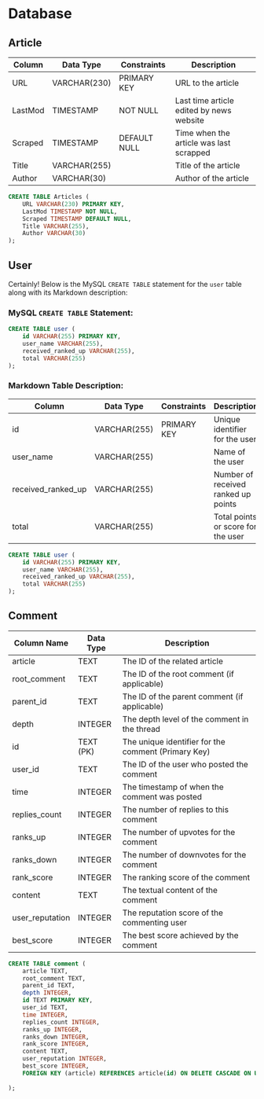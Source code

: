 # Database



## Article

| Column  | Data Type      | Constraints                   | Description                                   |
|---------|----------------|-------------------------------|-----------------------------------------------|
| URL     | VARCHAR(230)   | PRIMARY KEY                   | URL to the article                            |
| LastMod | TIMESTAMP      | NOT NULL                      | Last time article edited by news website       |
| Scraped | TIMESTAMP      | DEFAULT NULL                  | Time when the article was last scrapped       |
| Title   | VARCHAR(255)   |                               | Title of the article                          |
| Author  | VARCHAR(30)    |                               | Author of the article                         |

```sql
CREATE TABLE Articles (
    URL VARCHAR(230) PRIMARY KEY,
    LastMod TIMESTAMP NOT NULL,
    Scraped TIMESTAMP DEFAULT NULL,
    Title VARCHAR(255),
    Author VARCHAR(30)
);
```
## User
Certainly! Below is the MySQL `CREATE TABLE` statement for the `user` table along with its Markdown description:

### MySQL `CREATE TABLE` Statement:
```sql
CREATE TABLE user (
    id VARCHAR(255) PRIMARY KEY,
    user_name VARCHAR(255),
    received_ranked_up VARCHAR(255),
    total VARCHAR(255)
);
```

### Markdown Table Description:

| Column           | Data Type   | Constraints | Description                           |
|------------------|-------------|-------------|---------------------------------------|
| id               | VARCHAR(255)| PRIMARY KEY | Unique identifier for the user        |
| user_name        | VARCHAR(255)|             | Name of the user                      |
| received_ranked_up| VARCHAR(255)|             | Number of received ranked up points   |
| total            | VARCHAR(255)|             | Total points or score for the user     |

```sql
CREATE TABLE user (
    id VARCHAR(255) PRIMARY KEY,
    user_name VARCHAR(255),
    received_ranked_up VARCHAR(255),
    total VARCHAR(255)
);
```
## Comment
| Column Name      | Data Type  | Description                                      |
|------------------|------------|--------------------------------------------------|
| article          | TEXT       | The ID of the related article                    |
| root_comment     | TEXT       | The ID of the root comment (if applicable)       |
| parent_id        | TEXT       | The ID of the parent comment (if applicable)     |
| depth            | INTEGER    | The depth level of the comment in the thread     |
| id               | TEXT (PK)  | The unique identifier for the comment (Primary Key) |
| user_id          | TEXT       | The ID of the user who posted the comment        |
| time             | INTEGER    | The timestamp of when the comment was posted     |
| replies_count    | INTEGER    | The number of replies to this comment            |
| ranks_up         | INTEGER    | The number of upvotes for the comment            |
| ranks_down       | INTEGER    | The number of downvotes for the comment          |
| rank_score       | INTEGER    | The ranking score of the comment                  |
| content          | TEXT       | The textual content of the comment               |
| user_reputation  | INTEGER    | The reputation score of the commenting user      |
| best_score       | INTEGER    | The best score achieved by the comment           |


```sql
CREATE TABLE comment (
    article TEXT,
    root_comment TEXT,
    parent_id TEXT,
    depth INTEGER,
    id TEXT PRIMARY KEY,
    user_id TEXT,
    time INTEGER,
    replies_count INTEGER,
    ranks_up INTEGER,
    ranks_down INTEGER,
    rank_score INTEGER,
    content TEXT,
    user_reputation INTEGER,
    best_score INTEGER,
    FOREIGN KEY (article) REFERENCES article(id) ON DELETE CASCADE ON UPDATE CASCADE,
    
);
```
